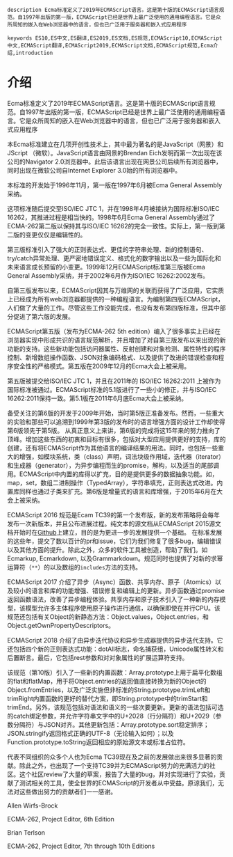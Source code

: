 ```
description Ecma标准定义了2019年ECMAScript语言。这是第十版的ECMAScript语言规范。自1997年出版的第一版，ECMAScript已经是世界上最广泛使用的通用编程语言。它是众所周知的嵌入在Web浏览器中的语言，但也已广泛用于服务器和嵌入式应用程序
```
```
keywords ES10,ES中文,ES翻译,ES2019,ES文档,ES规范,ECMAScript10,ECMAScript中文,ECMAScript翻译,ECMAScript2019,ECMAScript文档,ECMAScript规范,Ecma介绍,introduction
```

# 介绍

Ecma标准定义了2019年ECMAScript语言。这是第十版的ECMAScript语言规范。自1997年出版的第一版，ECMAScript已经是世界上最广泛使用的通用编程语言。它是众所周知的嵌入在Web浏览器中的语言，但也已广泛用于服务器和嵌入式应用程序

本Ecma标准建立在几项开创性技术上，其中最为著名的是JavaScript（网景）和JScript （微软）。JavaScript语言由网景的Brendan Eich发明而第一次出现在该公司的Navigator 2.0浏览器中。此后该语言出现在网景公司后续所有浏览器中，同时出现在微软公司自Internet Explorer 3.0始的所有浏览器中。

本标准的开发始于1996年11月，第一版在1997年6月被Ecma General Assembly采纳。

这项标准随后提交至ISO/IEC JTC 1，并在1998年4月被接纳为国际标准ISO/IEC 16262，其推进过程是相当快的。1998年6月Ecma General Assembly通过了ECMA-262第二版以保持其与ISO/IEC 16262的完全一致性。实际上，第一版到第二版的变更仅仅是编辑性的。

 第三版标准引入了强大的正则表达式、更佳的字符串处理、新的控制语句、try/catch异常处理、更严密地错误定义、格式化的数字输出以及一些为国际化和未来语言成长预留的小变更。1999年12月ECMAScript标准第三版被Ecma General Assembly采纳，并于2002年6月作为ISO/IEC 16262:2002发布。

自第三版发布以来，ECMAScript因其与万维网的关联而获得了广泛应用，它实质上已经成为所有web浏览器都提供的一种编程语言。为编制第四版ECMAScript，人们做了大量的工作。尽管这些工作没能完成，也没有发布第四版标准，但其中部分促进了第六版的发展。

 ECMAScript第五版（发布为ECMA-262 5th edition）编入了很多事实上已经在浏览器实现中形成共识的语言规范解析，并且增加了对自第三版发布以来出现的新功能的支持。这些新功能包括访问器属性、反射创建和对象检测、属性特性的程序控制、新增数组操作函数、JSON对象编码格式、以及提供了改进的错误检查和程序安全性的严格模式。第五版在2009年12月的Ecma大会上被采用。

第五版被提交给ISO/IEC JTC 1，并且在2011年的 ISO/IEC 16262:2011 上被作为国际标准被通过。ECMAScript标准的5.1版进行了一些小的修正，并与ISO/IEC 16262:2011保持一致。第5.1版在2011年6月底Ecma大会上被采纳。 

备受关注的第6版的开发于2009年开始，当时第5版正准备发布。然而，一些重大的实验和那些可以追溯到1999年第3版的发布时的语言增强方面的设计工作却使得第6版领先于第5版。  从真正意义上来讲，第6版的完成将这15年来的努力推向了顶峰。增加这些东西的初衷和目标有很多，包括对大型应用提供更好的支持，库的创建，还有将ECMAScript作为其他语言的编译结果的用法。同时，也包括一些重大的增强，如模块系统，类（class）声明，词法块级作用域，迭代器（iterator）和生成器（generator），为异步编程而生的promise，解构，以及适当的尾部调用。ECMAScript中内置的库得以扩充，目的是提供更多的数据抽象功能。如，map，set，数组二进制操作（TypedArray），字符串填充，正则表达式改进。内置库同样也通过子类来扩充。第6版是增量式的语言和库增强，于2015年6月在大会上被采纳。 

ECMAScript 2016 规范是Ecam TC39的第一个发布版，新的发布策略将会每年发布一次新版本，并且公布进展过程。纯文本的源文档从ECMAScript 2015源文档开始时在[Github](https://github.com/tc39/ecma262/releases)上建立，目的是为更进一步的发展提供一个基础。 在标准发展的这些年，提交了数以百计的pr和issue，它们为我们修复了很多bug，编辑错误以及其他方面的提升。除此之外，众多的软件工具被创造，帮助了我们。如Ecmarkup, Ecmarkdown, 以及Grammarkdown。规范同时也提供了对新的求幂运算符（`**`）的以及数组的`includes`方法的支持。 

ECMAScript 2017 介绍了异步（Async）函数、共享内存、原子（Atomics）以及较小的语言和库的功能增强、错误修复和编辑上的更新。异步函数通过promise返回函数语法，改善了异步编程体验。共享内存和原子技术引入了一种新的内存模型，该模型允许多主体程序使用原子操作进行通信，以确保即使在并行CPU。该规范还包括有关Object的新静态方法：Object.values，Object.entries，和Object.getOwnPropertyDescriptors。

ECMAScript 2018 介绍了由异步迭代协议和异步生成器提供的异步迭代支持。它还包括四个新的正则表达式功能：dotAll标志，命名捕获组，Unicode属性转义和后置断言。最后，它包括rest参数和对对象属性的扩展运算符支持。

该规范（第10版）引入了一些新的内置函数：Array.prototype上用于扁平化数组的flat和flatMap，用于将Object.entries的返回值直接转换为新的Object的Object.fromEntries，以及广泛实施但非标准的String.prototype.trimLeft和trimRight内置函数的更好的替代方案，即String.prototype中的trimStart和trimEnd。另外，该规范包括对语法和语义的一些次要更新。更新的语法包括可选的catch绑定参数，并允许字符串文字中的U+2028（行分隔符）和U+2029（参数分隔符）与JSON对齐。其他更新包括：Array.prototype.sort稳定排序；JSON.stringify返回格式正确的UTF-8（无论输入如何）；以及Function.prototype.toString返回相应的原始源文本或标准占位符。

代表不同组织的众多个人也为Ecma TC39现在及之前的发展做出来很多显著的贡献。除此之外，也出现了一个支持TC39并为ECMAScript努力的充满活力的社区。这个社区review了大量的草案，报告了大量的bug，并对实现进行了实验，贡献了测试相关的工具，使全世界的ECMAScript的开发者从中受益。原谅我们，无法对这些做出努力的贡献者们一一感谢。 

Allen Wirfs-Brock

ECMA-262, Project Editor, 6th Edition

Brian Terlson

ECMA-262, Project Editor, 7th through 10th Editions 